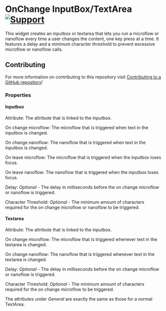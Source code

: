 # OnChange InputBox/TextArea [![Support](https://img.shields.io/badge/Mendix%20Support%3A-Community-orange.svg)](https://docs.mendix.com/community/app-store/app-store-content-support)

This widget creates an inputbox or textarea that lets you run a microflow or nanoflow every time a user changes the content, one key press at a time. It features a delay and a minimum character threshold to prevent excessive microflow or nanoflow calls.

## Contributing
For more information on contributing to this repository visit [Contributing to a GitHub repository](https://world.mendix.com/display/howto50/Contributing+to+a+GitHub+repository)!

### Properties

#### Inputbox
Attribute: The attribute that is linked to the inputbox.

On change microflow: The microflow that is triggered when text in the inputbox is changed.

On change nanoflow: The nanoflow that is triggered when text in the inputbox is changed.

On leave microflow: The microflow that is triggered when the inputbox loses focus.

On leave nanoflow: The nanoflow that is triggered when the inputbox loses focus.

Delay: *Optional* - The delay in milliseconds before the on change microflow or nanoflow is triggered.

Character Threshold: *Optional* - The minimum amount of characters required for the on change microflow or nanoflow to be triggered.

#### Textarea
Attribute: The attribute that is linked to the inputbox.

On change microflow: The microflow that is triggered whenever text in the textarea is changed.

On change nanoflow: The nanoflow that is triggered whenever text in the textarea is changed.

Delay: *Optional* - The delay in milliseconds before the on change microflow or nanoflow is triggered.

Character Threshold: *Optional* - The minimum amount of characters required for the on change microflow to be triggered.

The attributes under *General* are exactly the same as those for a normal TextArea.
